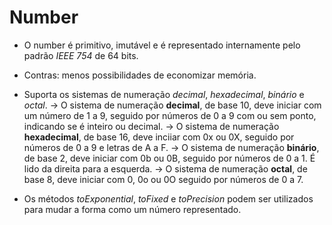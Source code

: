 # Number

- O number é primitivo, imutável e é representado internamente pelo padrão *IEEE 754* de 64 bits.
- Contras: menos possibilidades de economizar memória.
- Suporta os sistemas de numeração *decimal*, *hexadecimal*, *binário* e *octal*.
  -> O sistema de numeração **decimal**, de base 10, deve iniciar com um número de 1 a 9, seguido por números de 0 a 9 com ou sem ponto, indicando se é inteiro ou decimal.
  -> O sistema de numeração **hexadecimal**, de base 16, deve inciiar com 0x ou 0X, seguido por números de 0 a 9 e letras de A a F.
  -> O sistema de numeração **binário**, de base 2, deve iniciar com 0b ou 0B, seguido por números de 0 a 1. É lido da direita para a esquerda.
  -> O sistema de numeração **octal**, de base 8, deve iniciar com 0, 0o ou 0O seguido por números de 0 a 7.

- Os métodos *toExponential*, *toFixed* e *toPrecision* podem ser utilizados para mudar a forma como um número representado.